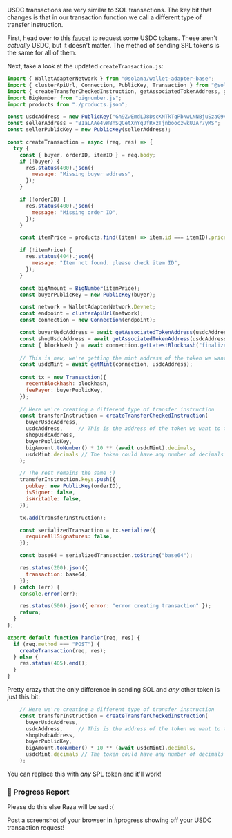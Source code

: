 USDC transactions are very similar to SOL transactions. The key bit that changes is that in our transaction function we call a different type of transfer instruction. 

First, head over to this [faucet](https://spl-token-faucet.com/?token-name=USDC) to request some USDC tokens. These aren't *actually* USDC, but it doesn't matter. The method of sending SPL tokens is the same for all of them.

Next, take a look at the updated `createTransaction.js`:
```jsx
import { WalletAdapterNetwork } from "@solana/wallet-adapter-base";
import { clusterApiUrl, Connection, PublicKey, Transaction } from "@solana/web3.js";
import { createTransferCheckedInstruction, getAssociatedTokenAddress, getMint } from "@solana/spl-token";
import BigNumber from "bignumber.js";
import products from "./products.json";

const usdcAddress = new PublicKey("Gh9ZwEmdLJ8DscKNTkTqPbNwLNNBjuSzaG9Vp2KGtKJr");
const sellerAddress = "B1aLAAe4vW8nSQCetXnYqJfRxzTjnbooczwkUJAr7yMS";
const sellerPublicKey = new PublicKey(sellerAddress);

const createTransaction = async (req, res) => {
  try {
    const { buyer, orderID, itemID } = req.body;
    if (!buyer) {
      res.status(400).json({
        message: "Missing buyer address",
      });
    }

    if (!orderID) {
      res.status(400).json({
        message: "Missing order ID",
      });
    }

    const itemPrice = products.find((item) => item.id === itemID).price;

    if (!itemPrice) {
      res.status(404).json({
        message: "Item not found. please check item ID",
      });
    }

    const bigAmount = BigNumber(itemPrice);
    const buyerPublicKey = new PublicKey(buyer);

    const network = WalletAdapterNetwork.Devnet;
    const endpoint = clusterApiUrl(network);
    const connection = new Connection(endpoint);

    const buyerUsdcAddress = await getAssociatedTokenAddress(usdcAddress, buyerPublicKey);
    const shopUsdcAddress = await getAssociatedTokenAddress(usdcAddress, sellerPublicKey);
    const { blockhash } = await connection.getLatestBlockhash("finalized");
    
    // This is new, we're getting the mint address of the token we want to transfer
    const usdcMint = await getMint(connection, usdcAddress);
    
    const tx = new Transaction({
      recentBlockhash: blockhash,
      feePayer: buyerPublicKey,
    });
    
    // Here we're creating a different type of transfer instruction
    const transferInstruction = createTransferCheckedInstruction(
      buyerUsdcAddress, 
      usdcAddress,     // This is the address of the token we want to transfer
      shopUsdcAddress, 
      buyerPublicKey, 
      bigAmount.toNumber() * 10 ** (await usdcMint).decimals, 
      usdcMint.decimals // The token could have any number of decimals
    );

    // The rest remains the same :)
    transferInstruction.keys.push({
      pubkey: new PublicKey(orderID),
      isSigner: false,
      isWritable: false,
    });

    tx.add(transferInstruction);

    const serializedTransaction = tx.serialize({
      requireAllSignatures: false,
    });

    const base64 = serializedTransaction.toString("base64");

    res.status(200).json({
      transaction: base64,
    });
  } catch (err) {
    console.error(err);

    res.status(500).json({ error: "error creating transaction" });
    return;
  }
};

export default function handler(req, res) {
  if (req.method === "POST") {
    createTransaction(req, res);
  } else {
    res.status(405).end();
  }
}
```

Pretty crazy that the only difference in sending SOL and *any* other token is just this bit:
```jsx
    // Here we're creating a different type of transfer instruction
    const transferInstruction = createTransferCheckedInstruction(
      buyerUsdcAddress, 
      usdcAddress,     // This is the address of the token we want to transfer
      shopUsdcAddress, 
      buyerPublicKey, 
      bigAmount.toNumber() * 10 ** (await usdcMint).decimals, 
      usdcMint.decimals // The token could have any number of decimals
    );
```

You can replace this with *any* SPL token and it'll work!


### 🚨 Progress Report
Please do this else Raza will be sad :(

Post a screenshot of your browser in #progress showing off your USDC transaction request!